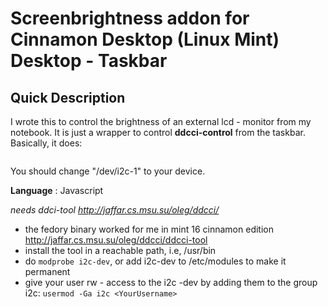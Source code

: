 # Screenbrightness addon for Cinnamon Desktop (Linux Mint) Desktop - Taskbar
## Quick Description
I wrote this to control the brightness of an external lcd - monitor from my notebook.
It is just a wrapper to control __ddcci-control__ from the taskbar.
Basically, it does:
``` ddcci-tool -r 0x10 -w <brightness_in_%> /dev/i2c-1
```
You should change "/dev/i2c-1" to your device.

__Language__ : Javascript

_needs ddci-tool <http://jaffar.cs.msu.su/oleg/ddcci/>_
* the fedory binary worked for me in mint 16 cinnamon edition <http://jaffar.cs.msu.su/oleg/ddcci/ddcci-tool>
* install the tool in a reachable path, i.e, /usr/bin
* do ```modprobe i2c-dev```, or add i2c-dev to /etc/modules to make it permanent
* give your user rw - access to the i2c -dev by adding them to the group i2c:
```usermod -Ga i2c <YourUsername>```